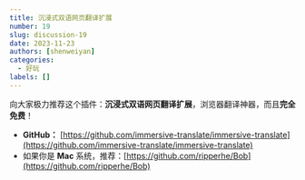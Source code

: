 ```yaml
---
title: 沉浸式双语网页翻译扩展
number: 19
slug: discussion-19
date: 2023-11-23
authors: [shenweiyan]
categories: 
  - 好玩
labels: []
---
```


向大家极力推荐这个插件：**沉浸式双语网页翻译扩展**，浏览器翻译神器，而且**完全免费**！

<!-- more -->

- **GitHub：** [https://github.com/immersive-translate/immersive-translate](https://github.com/immersive-translate/immersive-translate)
- 如果你是 **Mac** 系统，推荐：[https://github.com/ripperhe/Bob](https://github.com/ripperhe/Bob)



